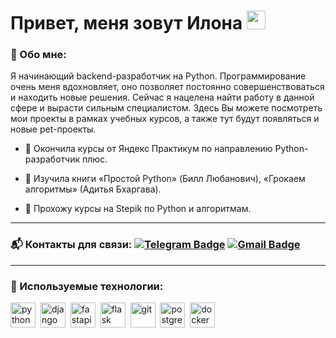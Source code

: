 # Привет, меня зовут Илона  <img src="https://github.com/ilonka05/ilonka05/assets/98665699/99ca474e-13e9-4e17-be04-6dfc2e34f063" width="30px">

### :herb: Обо мне:

Я начинающий backend-разработчик на Python. Программирование очень меня вдохновляет, оно позволяет постоянно совершенствоваться и находить новые решения. Сейчас я нацелена найти работу в данной сфере и вырасти сильным специалистом. Здесь Вы можете посмотреть мои проекты в рамках учебных курсов, а также тут будут появляться и новые pet-проекты.

- :deciduous_tree: Окончила курсы от Яндекс Практикум по направлению Python-разработчик плюс.

- :deciduous_tree: Изучила книги «Простой Python» (Билл Любанович), «Грокаем алгоритмы» (Адитья Бхаргава).

- :seedling: Прохожу курсы на Stepik по Python и алгоритмам.

---

### :mailbox_with_mail: Контакты для связи: [![Telegram Badge](https://img.shields.io/badge/-Telegram-blue?style=flat&logo=Telegram&logoColor=white)](https://t.me/ilonyashka) [![Gmail Badge](https://img.shields.io/badge/-Gmail-red?style=flat&logo=Gmail&logoColor=white)](mailto:ilonka19901996@gmail.com)

---

### :herb: Используемые технологии:

<div>
  <img src="https://cdn.jsdelivr.net/gh/devicons/devicon/icons/python/python-original.svg" title="python" alt="python" width="40" height="40"/>&nbsp
  <img src="https://cdn.jsdelivr.net/gh/devicons/devicon/icons/django/django-plain.svg" title="django" alt="django" width="40" height="40"/>&nbsp
  <img src="https://cdn.jsdelivr.net/gh/devicons/devicon/icons/fastapi/fastapi-original.svg" title="fastapi" alt="fastapi" width="40" height="40"/>&nbsp
  <img src="https://cdn.jsdelivr.net/gh/devicons/devicon/icons/flask/flask-original.svg" title="flask" alt="flask" width="40" height="40"/>&nbsp
  <img src="https://cdn.jsdelivr.net/gh/devicons/devicon/icons/git/git-original.svg" title="git" alt="git" width="40" height="40"/>&nbsp
  <img src="https://cdn.jsdelivr.net/gh/devicons/devicon/icons/postgresql/postgresql-original.svg" title="postgresql" alt="postgresql" width="40" height="40"/>&nbsp
  <img src="https://cdn.jsdelivr.net/gh/devicons/devicon/icons/docker/docker-original.svg" title="docker" alt="docker" width="40" height="40"/>&nbsp
</div>
